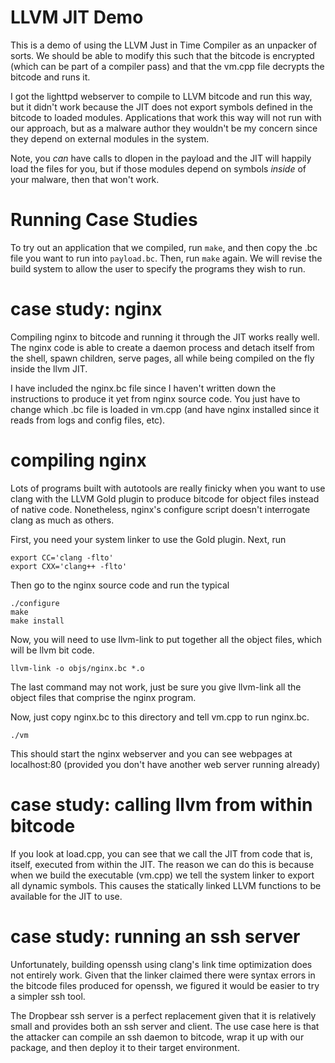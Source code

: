 LLVM JIT Demo
=============

This is a demo of using the LLVM Just in Time Compiler
as an unpacker of sorts. We should be able to modify
this such that the bitcode is encrypted (which can be
part of a compiler pass) and that the vm.cpp file decrypts
the bitcode and runs it.

I got the lighttpd webserver to compile to LLVM bitcode
and run this way, but it didn't work because the JIT does
not export symbols defined in the bitcode to loaded modules.
Applications that work this way will not run with our approach,
but as a malware author they wouldn't be my concern since they
depend on external modules in the system.

Note, you _can_ have calls to dlopen in the payload and the JIT
will happily load the files for you, but if those modules depend
on symbols _inside_ of your malware, then that won't work.

Running Case Studies
====================

To try out an application that we compiled, run `make`, and then
copy the .bc file you want to run into `payload.bc`. Then, run
`make` again. We will revise the build system to allow the user to
specify the programs they wish to run.

case study: nginx
=================

Compiling nginx to bitcode and running it through the JIT works
really well. The nginx code is able to create a daemon process
and detach itself from the shell, spawn children, serve pages, all 
while being compiled on the fly inside the llvm JIT.

I have included the nginx.bc file since I haven't written down
the instructions to produce it yet from nginx source code. You 
just have to change which .bc file is loaded in vm.cpp (and 
have nginx installed since it reads from logs and config files, etc).

compiling nginx
===============

Lots of programs built with autotools are really finicky when you
want to use clang with the LLVM Gold plugin to produce bitcode for
object files instead of native code. Nonetheless, nginx's configure
script doesn't interrogate clang as much as others.

First, you need your system linker to use the Gold plugin. Next,
run

    export CC='clang -flto'
    export CXX='clang++ -flto'

Then go to the nginx source code and run the typical 

    ./configure
    make
    make install

Now, you will need to use llvm-link to put together all the object
files, which will be llvm bit code.

    llvm-link -o objs/nginx.bc *.o

The last command may not work, just be sure you give llvm-link all
the object files that comprise the nginx program.

Now, just copy nginx.bc to this directory and tell vm.cpp to run
nginx.bc. 

    ./vm

This should start the nginx webserver and you can see
webpages at localhost:80 (provided you don't have another web
server running already)

case study: calling llvm from within bitcode
============================================

If you look at load.cpp, you can see that we call the JIT
from code that is, itself, executed from within the JIT. The
reason we can do this is because when we build the executable (vm.cpp)
we tell the system linker to export all dynamic symbols.
This causes the statically linked LLVM functions to be available
for the JIT to use.

case study: running an ssh server
=================================

Unfortunately, building openssh using clang's link time optimization does
not entirely work. Given that the linker claimed there were syntax 
errors in the bitcode files produced for openssh, we figured it would be 
easier to try a simpler ssh tool.

The Dropbear ssh server is a perfect replacement given that it is 
relatively small and provides both an ssh server and client. The use 
case here is that the attacker can compile an ssh daemon to bitcode, 
wrap it up with our package, and then deploy it to their target 
environment.
